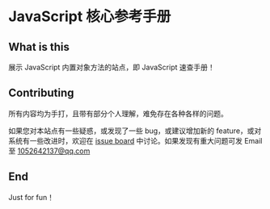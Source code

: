 # JavaScript 核心参考手册 

## What is this

展示 JavaScript 内置对象方法的站点，即 JavaScript 速查手册！

## Contributing

所有内容均为手打，且带有部分个人理解，难免存在各种各样的问题。

如果您对本站点有一些疑惑，或发现了一些 bug，或建议增加新的 feature，或对系统有一些改进时，欢迎在 [issue board](https://github.com/wencaizhang/js-doc/issues) 中讨论。如果发现有重大问题可发 Email 至 1052642137@qq.com

## End

Just for fun！
